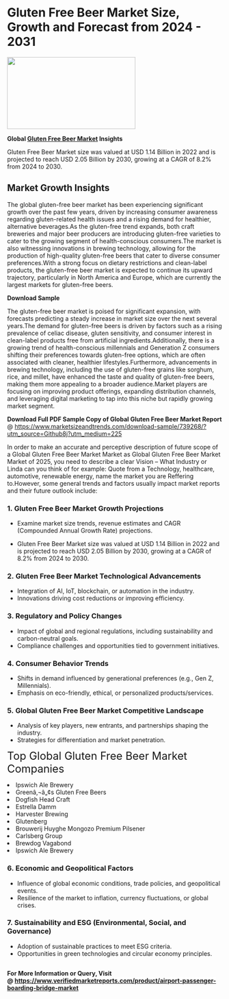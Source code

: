 <H1>Gluten Free Beer Market Size, Growth and Forecast from 2024 - 2031</H1><img class="aligncenter size-medium wp-image-584254" src="https://thirdeyenews.in/wp-content/uploads/2024/09/Global-Market-Research-300x168.jpeg" alt="" width="300" height="168" /><p><strong>Global&nbsp;<a href="https://www.marketsizeandtrends.com/download-sample/739268/?utm_source=Github8j?utm_medium=225">Gluten Free Beer Market</a> Insights</strong></p><p>Gluten Free Beer Market size was valued at USD 1.14 Billion in 2022 and is projected to reach USD 2.05 Billion by 2030, growing at a CAGR of 8.2% from 2024 to 2030.</p><p><h2>Market Growth Insights</h2> <p>The global gluten-free beer market has been experiencing significant growth over the past few years, driven by increasing consumer awareness regarding gluten-related health issues and a rising demand for healthier, alternative beverages.As the gluten-free trend expands, both craft breweries and major beer producers are introducing gluten-free varieties to cater to the growing segment of health-conscious consumers.The market is also witnessing innovations in brewing technology, allowing for the production of high-quality gluten-free beers that cater to diverse consumer preferences.With a strong focus on dietary restrictions and clean-label products, the gluten-free beer market is expected to continue its upward trajectory, particularly in North America and Europe, which are currently the largest markets for gluten-free beers.</p> <p><strong>Download Sample</strong></p> <p>The gluten-free beer market is poised for significant expansion, with forecasts predicting a steady increase in market size over the next several years.The demand for gluten-free beers is driven by factors such as a rising prevalence of celiac disease, gluten sensitivity, and consumer interest in clean-label products free from artificial ingredients.Additionally, there is a growing trend of health-conscious millennials and Generation Z consumers shifting their preferences towards gluten-free options, which are often associated with cleaner, healthier lifestyles.Furthermore, advancements in brewing technology, including the use of gluten-free grains like sorghum, rice, and millet, have enhanced the taste and quality of gluten-free beers, making them more appealing to a broader audience.Market players are focusing on improving product offerings, expanding distribution channels, and leveraging digital marketing to tap into this niche but rapidly growing market segment.<p><span class=""><strong>Download Full PDF Sample Copy of Global Gluten Free Beer Market Report</strong> @ <a href="https://www.marketsizeandtrends.com/download-sample/739268/?utm_source=Github8j?utm_medium=225" target="_blank">https://www.marketsizeandtrends.com/download-sample/739268/?utm_source=Github8j?utm_medium=225</a></span></p><p>In order to make an accurate and perceptive description of future scope of a Global&nbsp;Gluten Free Beer Market Market as Global&nbsp;Gluten Free Beer Market Market of 2025, you need to describe a clear Vision &ndash; What Industry or Linda can you think of for example: Quote from a Technology, healthcare, automotive, renewable energy, name the market you are Reffering to.However, some general trends and factors usually impact market reports and their future outlook include:</p><h3>1.&nbsp;<strong>Gluten Free Beer Market Growth Projections</strong></h3><ul><li>Examine market size trends, revenue estimates and CAGR (Compounded Annual Growth Rate) projections.</li><li><p>Gluten Free Beer Market size was valued at USD 1.14 Billion in 2022 and is projected to reach USD 2.05 Billion by 2030, growing at a CAGR of 8.2% from 2024 to 2030.</p></li></ul><h3>2.&nbsp;<strong>Gluten Free Beer Market Technological Advancements</strong></h3><ul><li>Integration of AI, IoT, blockchain, or automation in the industry.</li><li>Innovations driving cost reductions or improving efficiency.</li></ul><h3>3.&nbsp;<strong>Regulatory and Policy Changes</strong></h3><ul><li>Impact of global and regional regulations, including sustainability and carbon-neutral goals.</li><li>Compliance challenges and opportunities tied to government initiatives.</li></ul><h3>4.&nbsp;<strong>Consumer Behavior Trends</strong></h3><ul><li>Shifts in demand influenced by generational preferences (e.g., Gen Z, Millennials).</li><li>Emphasis on eco-friendly, ethical, or personalized products/services.</li></ul><h3>5.&nbsp;<strong>Global Gluten Free Beer Market Competitive Landscape</strong></h3><ul><li>Analysis of key players, new entrants, and partnerships shaping the industry.</li><li>Strategies for differentiation and market penetration.</li></ul><p data-pm-slice="1 1 []"><span style="color: inherit; font-family: inherit; font-size: 25px;">Top Global Gluten Free Beer Market Companies</span></p><div class="" data-test-id=""><p><li>Ipswich Ale Brewery</li><li> Greenâ‚¬â„¢s Gluten Free Beers</li><li> Dogfish Head Craft</li><li> Estrella Damm</li><li> Harvester Brewing</li><li> Glutenberg</li><li> Brouwerij Huyghe Mongozo Premium Pilsener</li><li> Carlsberg Group</li><li> Brewdog Vagabond</li><li> Ipswich Ale Brewery</li></p></div><h3>6.&nbsp;<strong>Economic and Geopolitical Factors</strong></h3><ul><li>Influence of global economic conditions, trade policies, and geopolitical events.</li><li>Resilience of the market to inflation, currency fluctuations, or global crises.</li></ul><h3>7.&nbsp;<strong>Sustainability and ESG (Environmental, Social, and Governance)</strong></h3><ul><li>Adoption of sustainable practices to meet ESG criteria.</li><li>Opportunities in green technologies and circular economy principles.</li></ul><h2><strong style="font-size: 14px;">For More Information or Query, Visit @&nbsp;</strong><a style="background-color: #ffffff; font-size: 14px;" href="https://www.marketsizeandtrends.com/report/gluten-free-beer-market/" target="_blank">https://www.verifiedmarketreports.com/product/airport-passenger-boarding-bridge-market</a></h2>
